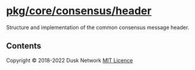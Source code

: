 # [pkg/core/consensus/header](./pkg/core/consensus/header)

Structure and implementation of the common consensus message header.

<!-- ToC start -->
##  Contents

<!-- ToC end -->

Copyright © 2018-2022 Dusk Network
[MIT Licence](https://github.com/dusk-network/dusk-blockchain/blob/master/LICENSE)
